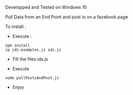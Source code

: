 Developped and Tested on Windows 10

Pull Data from an End Point and post in on a facebook page

To install :

- Execute :
```
npm install
cp ids.examples.js ids.js
```

- Fill the files ids.js


- Execute
```
node pullPostsAndPost.js
```
- Enjoy